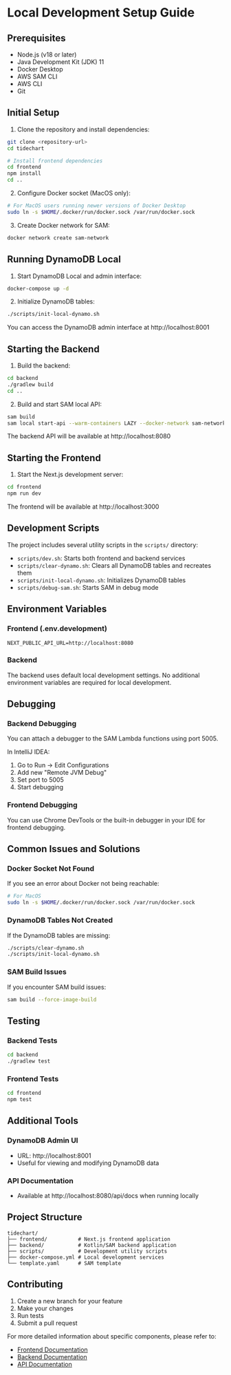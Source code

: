# Local Development Setup Guide

## Prerequisites

- Node.js (v18 or later)
- Java Development Kit (JDK) 11
- Docker Desktop
- AWS SAM CLI
- AWS CLI
- Git

## Initial Setup

1. Clone the repository and install dependencies:
```bash
git clone <repository-url>
cd tidechart

# Install frontend dependencies
cd frontend
npm install
cd ..
```

2. Configure Docker socket (MacOS only):
```bash
# For MacOS users running newer versions of Docker Desktop
sudo ln -s $HOME/.docker/run/docker.sock /var/run/docker.sock
```

3. Create Docker network for SAM:
```bash
docker network create sam-network
```

## Running DynamoDB Local

1. Start DynamoDB Local and admin interface:
```bash
docker-compose up -d
```

2. Initialize DynamoDB tables:
```bash
./scripts/init-local-dynamo.sh
```

You can access the DynamoDB admin interface at http://localhost:8001

## Starting the Backend

1. Build the backend:
```bash
cd backend
./gradlew build
cd ..
```

2. Build and start SAM local API:
```bash
sam build
sam local start-api --warm-containers LAZY --docker-network sam-network --port 8080 --debug-port 5005
```

The backend API will be available at http://localhost:8080

## Starting the Frontend

1. Start the Next.js development server:
```bash
cd frontend
npm run dev
```

The frontend will be available at http://localhost:3000

## Development Scripts

The project includes several utility scripts in the `scripts/` directory:

- `scripts/dev.sh`: Starts both frontend and backend services
- `scripts/clear-dynamo.sh`: Clears all DynamoDB tables and recreates them
- `scripts/init-local-dynamo.sh`: Initializes DynamoDB tables
- `scripts/debug-sam.sh`: Starts SAM in debug mode

## Environment Variables

### Frontend (.env.development)
```
NEXT_PUBLIC_API_URL=http://localhost:8080
```

### Backend
The backend uses default local development settings. No additional environment variables are required for local development.

## Debugging

### Backend Debugging
You can attach a debugger to the SAM Lambda functions using port 5005.

In IntelliJ IDEA:
1. Go to Run -> Edit Configurations
2. Add new "Remote JVM Debug"
3. Set port to 5005
4. Start debugging

### Frontend Debugging
You can use Chrome DevTools or the built-in debugger in your IDE for frontend debugging.

## Common Issues and Solutions

### Docker Socket Not Found
If you see an error about Docker not being reachable:
```bash
# For MacOS
sudo ln -s $HOME/.docker/run/docker.sock /var/run/docker.sock
```

### DynamoDB Tables Not Created
If the DynamoDB tables are missing:
```bash
./scripts/clear-dynamo.sh
./scripts/init-local-dynamo.sh
```

### SAM Build Issues
If you encounter SAM build issues:
```bash
sam build --force-image-build
```

## Testing

### Backend Tests
```bash
cd backend
./gradlew test
```

### Frontend Tests
```bash
cd frontend
npm test
```

## Additional Tools

### DynamoDB Admin UI
- URL: http://localhost:8001
- Useful for viewing and modifying DynamoDB data

### API Documentation
- Available at http://localhost:8080/api/docs when running locally

## Project Structure

```
tidechart/
├── frontend/          # Next.js frontend application
├── backend/           # Kotlin/SAM backend application
├── scripts/           # Development utility scripts
├── docker-compose.yml # Local development services
└── template.yaml      # SAM template
```

## Contributing

1. Create a new branch for your feature
2. Make your changes
3. Run tests
4. Submit a pull request

For more detailed information about specific components, please refer to:
- [Frontend Documentation](frontend/README.md)
- [Backend Documentation](backend/README.md)
- [API Documentation](backend/docs/api-docs.md)
